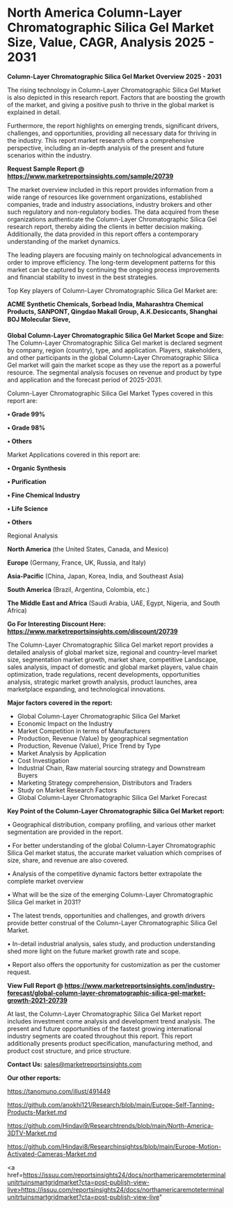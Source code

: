 # North America Column-Layer Chromatographic Silica Gel Market Size, Value, CAGR, Analysis 2025 - 2031

<Strong> Column-Layer Chromatographic Silica Gel Market Overview 2025 - 2031</strong>

The rising technology in Column-Layer Chromatographic Silica Gel Market is also depicted in this research report. Factors that are boosting the growth of the market, and giving a positive push to thrive in the global market is explained in detail.

Furthermore, the report highlights on emerging trends, significant drivers, challenges, and opportunities, providing all necessary data for thriving in the industry. This report market research offers a comprehensive perspective, including an in-depth analysis of the present and future scenarios within the industry.

<strong>Request Sample Report @ <a href=https://www.marketreportsinsights.com/sample/20739>https://www.marketreportsinsights.com/sample/20739</a></strong>

The market overview included in this report provides information from a wide range of resources like government organizations, established companies, trade and industry associations, industry brokers and other such regulatory and non-regulatory bodies. The data acquired from these organizations authenticate the Column-Layer Chromatographic Silica Gel research report, thereby aiding the clients in better decision making. Additionally, the data provided in this report offers a contemporary understanding of the market dynamics.

The leading players are focusing mainly on technological advancements in order to improve efficiency. The long-term development patterns for this market can be captured by continuing the ongoing process improvements and financial stability to invest in the best strategies.

Top Key players of Column-Layer Chromatographic Silica Gel Market are:

<strong>ACME Synthetic Chemicals, Sorbead India, Maharashtra Chemical Products, SANPONT, Qingdao Makall Group, A.K.Desiccants, Shanghai BOJ Molecular Sieve, </strong>

<strong><b>Global Column-Layer Chromatographic Silica Gel Market Scope and Size:</b></strong>
The Column-Layer Chromatographic Silica Gel market is declared segment by company, region (country), type, and application. Players, stakeholders, and other participants in the global Column-Layer Chromatographic Silica Gel market will gain the market scope as they use the report as a powerful resource. The segmental analysis focuses on revenue and product by type and application and the forecast period of 2025-2031.

Column-Layer Chromatographic Silica Gel Market Types covered in this report are:

<strong>• Grade 99%

• Grade 98%

• Others</strong>

Market Applications covered in this report are:

<strong>• Organic Synthesis

• Purification

• Fine Chemical Industry

• Life Science

• Others</strong> 

Regional Analysis

<strong>North America</strong> (the United States, Canada, and Mexico)

<strong>Europe</strong> (Germany, France, UK, Russia, and Italy)

<strong>Asia-Pacific</strong> (China, Japan, Korea, India, and Southeast Asia)

<strong>South America</strong> (Brazil, Argentina, Colombia, etc.)

<strong>The Middle East and Africa</strong> (Saudi Arabia, UAE, Egypt, Nigeria, and South Africa)

<strong>Go For Interesting Discount Here: <a href=https://www.marketreportsinsights.com/discount/20739>https://www.marketreportsinsights.com/discount/20739</a></strong>

The Column-Layer Chromatographic Silica Gel market report provides a detailed analysis of global market size, regional and country-level market size, segmentation market growth, market share, competitive Landscape, sales analysis, impact of domestic and global market players, value chain optimization, trade regulations, recent developments, opportunities analysis, strategic market growth analysis, product launches, area marketplace expanding, and technological innovations.

<strong><b>Major factors covered in the report:</b></strong>
<ul>
  <li>Global Column-Layer Chromatographic Silica Gel Market </li>
  <li>Economic Impact on the Industry</li>
  <li>Market Competition in terms of Manufacturers</li>
  <li>Production, Revenue (Value) by geographical segmentation</li>
  <li>Production, Revenue (Value), Price Trend by Type</li>
  <li>Market Analysis by Application</li>
  <li>Cost Investigation</li>
  <li>Industrial Chain, Raw material sourcing strategy and Downstream Buyers</li>
  <li>Marketing Strategy comprehension, Distributors and Traders</li>
  <li>Study on Market Research Factors</li>
  <li>Global Column-Layer Chromatographic Silica Gel Market Forecast</li>
</ul>

<strong><b>Key Point of the Column-Layer Chromatographic Silica Gel Market report:</b></strong>

• Geographical distribution, company profiling, and various other market segmentation are provided in the report.

• For better understanding of the global Column-Layer Chromatographic Silica Gel market status, the accurate market valuation which comprises of size, share, and revenue are also covered.

• Analysis of the competitive dynamic factors better extrapolate the complete market overview

• What will be the size of the emerging Column-Layer Chromatographic Silica Gel market in 2031?

• The latest trends, opportunities and challenges, and growth drivers provide better construal of the Column-Layer Chromatographic Silica Gel Market.

• In-detail industrial analysis, sales study, and production understanding shed more light on the future market growth rate and scope.

• Report also offers the opportunity for customization as per the customer request.

<strong><b>View Full Report @ <a href=https://www.marketreportsinsights.com/industry-forecast/global-column-layer-chromatographic-silica-gel-market-growth-2021-20739>https://www.marketreportsinsights.com/industry-forecast/global-column-layer-chromatographic-silica-gel-market-growth-2021-20739</a></b></strong>


At last, the Column-Layer Chromatographic Silica Gel Market report includes investment come analysis and development trend analysis. The present and future opportunities of the fastest growing international industry segments are coated throughout this report. This report additionally presents product specification, manufacturing method, and product cost structure, and price structure.

<strong>Contact Us:</strong>
sales@marketreportsinsights.com

<strong>Our other reports:</strong>

<a href=https://tanomuno.com/illust/491449>https://tanomuno.com/illust/491449</a>

<a href=https://github.com/anokhi121/Research/blob/main/Europe-Self-Tanning-Products-Market.md>https://github.com/anokhi121/Research/blob/main/Europe-Self-Tanning-Products-Market.md</a>

<a href=https://github.com/Hindavi9/Researchtrends/blob/main/North-America-3DTV-Market.md>https://github.com/Hindavi9/Researchtrends/blob/main/North-America-3DTV-Market.md</a>

<a href=https://github.com/Hindavi8/Researchinsightss/blob/main/Europe-Motion-Activated-Cameras-Market.md>https://github.com/Hindavi8/Researchinsightss/blob/main/Europe-Motion-Activated-Cameras-Market.md</a>

<a href=https://issuu.com/reportsinsights24/docs/northamericaremoteterminalunitrtuinsmartgridmarket?cta=post-publish-view-live>https://issuu.com/reportsinsights24/docs/northamericaremoteterminalunitrtuinsmartgridmarket?cta=post-publish-view-live</a>"
